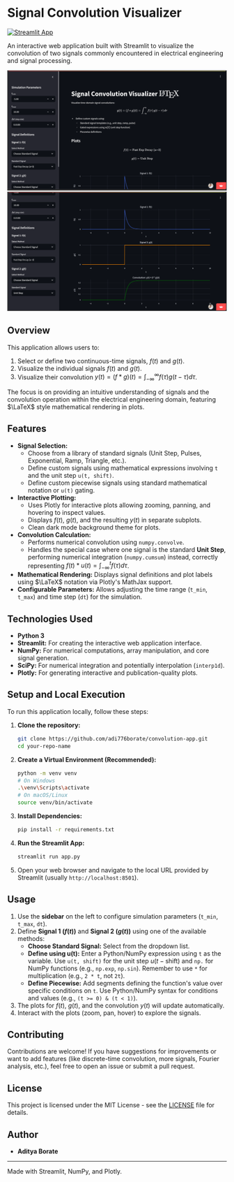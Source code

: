 # Signal Convolution Visualizer

[![Streamlit App](https://static.streamlit.io/badges/streamlit_badge_black_white.svg)](your-streamlit-app-url.streamlit.app) <br>

An interactive web application built with Streamlit to visualize the convolution of two signals commonly encountered in electrical engineering and signal processing.

![App Screenshot](screenshots/launch.png) <br>
![App Screenshot](screenshots/plots.png) <br>

## Overview

This application allows users to:

1.  Select or define two continuous-time signals, $f(t)$ and $g(t)$.
2.  Visualize the individual signals $f(t)$ and $g(t)$.
3.  Visualize their convolution $y(t) = (f * g)(t) = \int_{-\infty}^{\infty} f(\tau) g(t-\tau) d\tau$.

The focus is on providing an intuitive understanding of signals and the convolution operation within the electrical engineering domain, featuring $\LaTeX$ style mathematical rendering in plots.

## Features

*   **Signal Selection:**
    *   Choose from a library of standard signals (Unit Step, Pulses, Exponential, Ramp, Triangle, etc.).
    *   Define custom signals using mathematical expressions involving `t` and the unit step `u(t, shift)`.
    *   Define custom piecewise signals using standard mathematical notation or `u(t)` gating.
*   **Interactive Plotting:**
    *   Uses Plotly for interactive plots allowing zooming, panning, and hovering to inspect values.
    *   Displays $f(t)$, $g(t)$, and the resulting $y(t)$ in separate subplots.
    *   Clean dark mode background theme for plots.
*   **Convolution Calculation:**
    *   Performs numerical convolution using `numpy.convolve`.
    *   Handles the special case where one signal is the standard **Unit Step**, performing numerical integration (`numpy.cumsum`) instead, correctly representing $f(t) * u(t) = \int_{-\infty}^{t} f(\tau) d\tau$.
*   **Mathematical Rendering:** Displays signal definitions and plot labels using $\LaTeX$ notation via Plotly's MathJax support.
*   **Configurable Parameters:** Allows adjusting the time range (`t_min`, `t_max`) and time step (`dt`) for the simulation.

## Technologies Used

*   **Python 3**
*   **Streamlit:** For creating the interactive web application interface.
*   **NumPy:** For numerical computations, array manipulation, and core signal generation.
*   **SciPy:** For numerical integration and potentially interpolation (`interp1d`).
*   **Plotly:** For generating interactive and publication-quality plots.

## Setup and Local Execution

To run this application locally, follow these steps:

1.  **Clone the repository:**
    ```bash
    git clone https://github.com/adi776borate/convolution-app.git
    cd your-repo-name
    ```

2.  **Create a Virtual Environment (Recommended):**
    ```bash
    python -m venv venv
    # On Windows
    .\venv\Scripts\activate
    # On macOS/Linux
    source venv/bin/activate
    ```

3.  **Install Dependencies:**
    ```bash
    pip install -r requirements.txt
    ```

4.  **Run the Streamlit App:**
    ```bash
    streamlit run app.py
    ```

5.  Open your web browser and navigate to the local URL provided by Streamlit (usually `http://localhost:8501`).

## Usage

1.  Use the **sidebar** on the left to configure simulation parameters (`t_min`, `t_max`, `dt`).
2.  Define **Signal 1 ($f(t)$)** and **Signal 2 ($g(t)$)** using one of the available methods:
    *   **Choose Standard Signal:** Select from the dropdown list.
    *   **Define using u(t):** Enter a Python/NumPy expression using `t` as the variable. Use `u(t, shift)` for the unit step $u(t-\text{shift})$ and `np.` for NumPy functions (e.g., `np.exp`, `np.sin`). Remember to use `*` for multiplication (e.g., `2 * t`, not `2t`).
    *   **Define Piecewise:** Add segments defining the function's value over specific conditions on `t`. Use Python/NumPy syntax for conditions and values (e.g., `(t >= 0) & (t < 1)`).
3.  The plots for $f(t)$, $g(t)$, and the convolution $y(t)$ will update automatically.
4.  Interact with the plots (zoom, pan, hover) to explore the signals.

## Contributing

Contributions are welcome! If you have suggestions for improvements or want to add features (like discrete-time convolution, more signals, Fourier analysis, etc.), feel free to open an issue or submit a pull request.

## License

This project is licensed under the MIT License - see the [LICENSE](LICENSE) file for details.

## Author

*   **Aditya Borate**

---

Made with Streamlit, NumPy, and Plotly.
